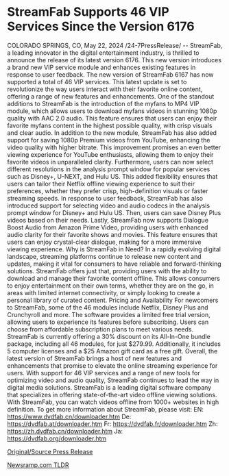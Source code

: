 # StreamFab Supports 46 VIP Services Since the Version 6176

COLORADO SPRINGS, CO, May 22, 2024 /24-7PressRelease/ -- StreamFab, a leading innovator in the digital entertainment industry, is thrilled to announce the release of its latest version 6176. This new version introduces a brand new VIP service module and enhances existing features in response to user feedback.  The new version of StreamFab 6167 has now supported a total of 46 VIP services. This latest update is set to revolutionize the way users interact with their favorite online content, offering a range of new features and enhancements.  One of the standout additions to StreamFab is the introduction of the myfans to MP4 VIP module, which allows users to download myfans videos in stunning 1080p quality with AAC 2.0 audio. This feature ensures that users can enjoy their favorite myfans content in the highest possible quality, with crisp visuals and clear audio.  In addition to the new module, StreamFab has also added support for saving 1080p Premium videos from YouTube, enhancing the video quality with higher bitrate. This improvement promises an even better viewing experience for YouTube enthusiasts, allowing them to enjoy their favorite videos in unparalleled clarity.  Furthermore, users can now select different resolutions in the analysis prompt window for popular services such as Disney+, U-NEXT, and Hulu US. This added flexibility ensures that users can tailor their Netflix offline viewing experience to suit their preferences, whether they prefer crisp, high-definition visuals or faster streaming speeds.  In response to user feedback, StreamFab has also introduced support for selecting video and audio codecs in the analysis prompt window for Disney+ and Hulu US. Then, users can save Disney Plus videos based on their needs.  Lastly, StreamFab now supports Dialogue Boost Audio from Amazon Prime Video, providing users with enhanced audio clarity for their favorite shows and movies. This feature ensures that users can enjoy crystal-clear dialogue, making for a more immersive viewing experience.  Why is StreamFab in Need? In a rapidly evolving digital landscape, streaming platforms continue to release new content and updates, making it vital for consumers to have reliable and forward-thinking solutions. StreamFab offers just that, providing users with the ability to download and manage their favorite content offline. This allows consumers to enjoy entertainment on their own terms, whether they are on the go, in areas with limited internet connectivity, or simply looking to create a personal library of curated content.  Pricing and Availability For newcomers to StreamFab, some of the 46 modules include Netflix, Disney Plus and Crunchyroll and more.  The software provides a limited free trial version, allowing users to experience its features before subscribing. Users can choose from affordable subscription plans to meet various needs.  StreamFab is currently offering a 30% discount on its All-In-One bundle package, including all 46 modules, for just $279.99. Additionally, it includes 5 computer licenses and a $25 Amazon gift card as a free gift.  Overall, the latest version of StreamFab brings a host of new features and enhancements that promise to elevate the online streaming experience for users. With support for 46 VIP services and a range of new tools for optimizing video and audio quality, StreamFab continues to lead the way in digital media solutions.  StreamFab is a leading digital software company that specializes in offering state-of-the-art video offline viewing solutions. With StreamFab, you can watch videos offline from 1000+ websites in high definition.  To get more information about StreamFab, please visit: EN: https://www.dvdfab.cn/downloader.htm De: https://dvdfab.at/downloader.htm Fr: https://dvdfab.fr/downloader.htm Zh: https://zh.dvdfab.cn/downloader.htm Ja: https://dvdfab.org/downloader.htm 

[Original/Source Press Release](https://www.24-7pressrelease.com/press-release/511061/streamfab-supports-46-vip-services-since-the-version-6176) 

[Newsramp.com TLDR](https://newsramp.com/None) 
